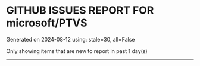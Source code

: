 
# GITHUB ISSUES REPORT FOR microsoft/PTVS


Generated on 2024-08-12 using: stale=30, all=False


Only showing items that are new to report in past 1 day(s)


---













